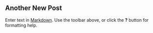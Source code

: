 ## Another New Post

Enter text in [Markdown](http://daringfireball.net/projects/markdown/). Use the toolbar above, or click the **?** button for formatting help.
